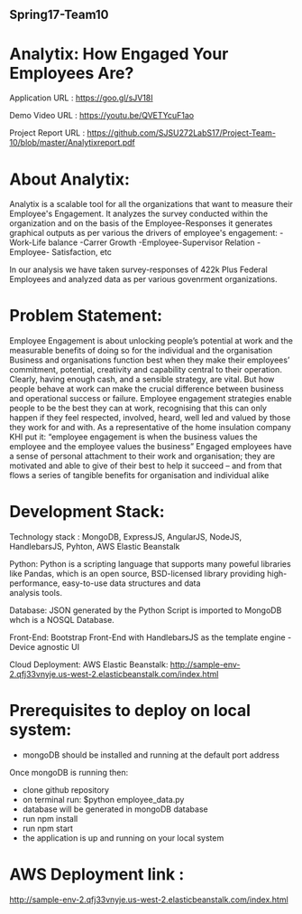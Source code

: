 ## Spring17-Team10

# Analytix: How Engaged Your Employees Are?

Application URL :  https://goo.gl/sJV18I

Demo Video URL : https://youtu.be/QVETYcuF1ao

Project Report URL : https://github.com/SJSU272LabS17/Project-Team-10/blob/master/Analytixreport.pdf

# About Analytix:

Analytix is a scalable tool for all the organizations that want to measure their Employee's Engagement. 
It analyzes the survey conducted within the organization and on the basis of the Employee-Responses it generates graphical outputs as per various the drivers of employee's engagement:
-Work-Life balance
-Carrer Growth
-Employee-Supervisor Relation
-Employee- Satisfaction, etc

In our analysis we have taken survey-responses of 422k Plus Federal Employees and analyzed data as per various govenrment organizations.

# Problem Statement:

Employee Engagement is about unlocking people’s potential at work and the measurable benefits of doing so for the individual and the organisation
Business and organisations function best when they make their employees’ commitment, potential, creativity and capability central to their operation. Clearly, having enough cash, and a sensible strategy, are vital. But how people behave at work can make the crucial difference between business and operational success or failure. 
Employee engagement strategies enable people to be the best they can at work, recognising that this can only happen if they feel respected, involved, heard, well led and valued by those they work for and with. As a representative of the home insulation company KHI put it: “employee engagement is when the business values the employee and the employee values the business” 
Engaged employees have a sense of personal attachment to their work and organisation; they are motivated and able to give of their best to help it succeed – and from that flows a series of tangible benefits for organisation and individual alike

# Development Stack:

Technology stack :  MongoDB, ExpressJS, AngularJS, NodeJS, HandlebarsJS, Pyhton, AWS Elastic Beanstalk

Python: Python is a scripting language that supports many poweful libraries like Pandas, which is an open source,
         BSD-licensed library providing high-performance, easy-to-use data structures and data  
         analysis tools.

Database: JSON generated by the Python Script is imported to MongoDB whch is a NOSQL Database.

Front-End: Bootstrap Front-End with HandlebarsJS as the template engine - Device agnostic UI

Cloud Deployment: 
AWS Elastic Beanstalk: http://sample-env-2.qfj33vnyje.us-west-2.elasticbeanstalk.com/index.html

# Prerequisites to deploy on local system:

- mongoDB should be installed and running at the default port address

Once mongoDB is running then:
- clone github repository
- on terminal run: $python employee_data.py
- database will be generated in mongoDB database
- run npm install
- run npm start
- the application is up and running on your local system

# AWS Deployment link :

http://sample-env-2.qfj33vnyje.us-west-2.elasticbeanstalk.com/index.html
